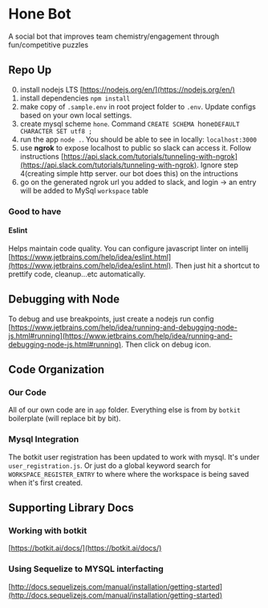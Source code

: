 # Hone Bot

A social bot that improves team chemistry/engagement through fun/competitive puzzles

## Repo Up
0. install nodejs LTS [https://nodejs.org/en/](https://nodejs.org/en/)
0. install dependencies `npm install`
0. make copy of `.sample.env` in root project folder to `.env`. Update configs based on your own local settings.
0. create mysql scheme `hone`. Command `CREATE SCHEMA `hone` DEFAULT CHARACTER SET utf8 ;
` 
0. run the app `node .`. You should be able to see in locally: `localhost:3000`
0. use **ngrok** to expose localhost to public so slack can access it. 
Follow instructions [https://api.slack.com/tutorials/tunneling-with-ngrok](https://api.slack.com/tutorials/tunneling-with-ngrok). 
Ignore step 4(creating simple http server. our bot does this) on the intructions
0. go on the generated ngrok url you added to slack, and login -> an entry will be added to MySql `workspace` table

### Good to have
#### Eslint
Helps maintain code quality. You can configure javascript linter on intellij [https://www.jetbrains.com/help/idea/eslint.html](https://www.jetbrains.com/help/idea/eslint.html).
Then just hit a shortcut to prettify code, cleanup...etc automatically.

## Debugging with Node
To debug and use breakpoints, just create a nodejs run config [https://www.jetbrains.com/help/idea/running-and-debugging-node-js.html#running](https://www.jetbrains.com/help/idea/running-and-debugging-node-js.html#running).
Then click on debug icon.

## Code Organization

### Our Code
All of our own code are in `app` folder. Everything else is from by `botkit` boilerplate (will replace bit by bit).

### Mysql Integration
The botkit user registration has been updated to work with mysql.
It's under `user_registration.js`. Or just do a global keyword search for `WORKSPACE_REGISTER_ENTRY` to where where the 
workspace is being saved when it's first created. 

## Supporting Library Docs

### Working with botkit
[https://botkit.ai/docs/](https://botkit.ai/docs/)

### Using Sequelize to MYSQL interfacting
[http://docs.sequelizejs.com/manual/installation/getting-started](http://docs.sequelizejs.com/manual/installation/getting-started)
